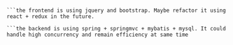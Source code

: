 ```this is a eCommerce project, you could learn the code and implementation in src dict.

```the frontend is using jquery and bootstrap. Maybe refactor it using react + redux in the future.

```the backend is using spring + springmvc + mybatis + mysql. It could handle high concurrency and remain efficiency at same time

